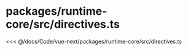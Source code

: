 # packages/runtime-core/src/directives.ts

<<< @/docs/Code/vue-next/packages/runtime-core/src/directives.ts
